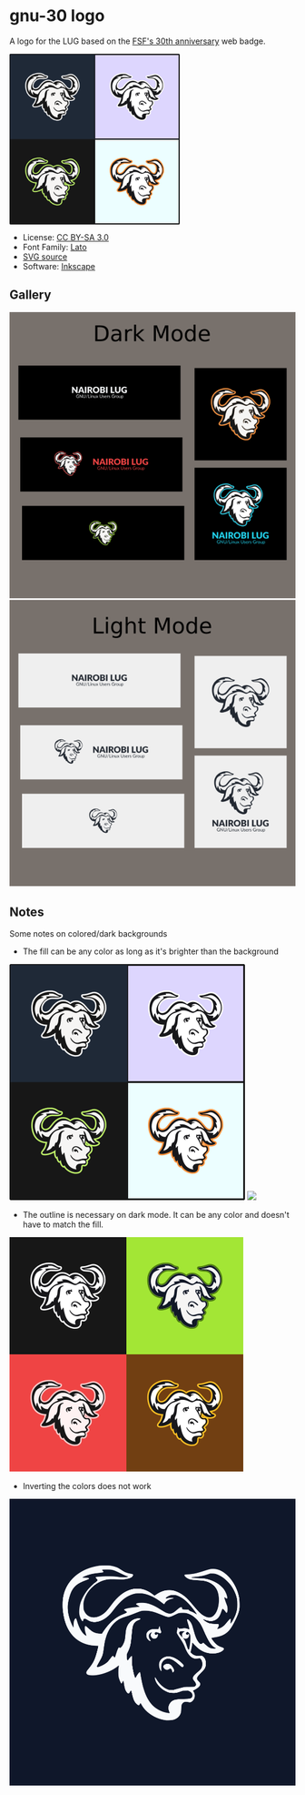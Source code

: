# gnu-30 logo

A logo for the LUG based on the [FSF's 30th anniversary](https://www.fsf.org/blogs/community/celebrate-gnus-big-three-o) web badge.

<img width="300" height="300" src="./preview-color-1.png" align="center">

- License: [CC BY-SA 3.0](https://creativecommons.org/licenses/by-sa/3.0/deed.en)
- Font Family: [Lato](https://fonts.google.com/specimen/Lato)
- [SVG source](./source.svg)
- Software: [Inkscape](https://inkscape.org/)

## Gallery 

![](./preview-dark.png)
![](./preview-light.png)

## Notes
Some notes on colored/dark backgrounds

 - The fill can be any color as long as it&#39;s brighter than the background
 
 ![preview-1](./preview-color-1.png)
 ![](https://user-images.githubusercontent.com/49595512/194861358-01ca4538-a51b-4ba3-a167-7fcff1c8bb66.png)
 - The outline is necessary on dark mode. It can be any color and doesn't have to match the fill.
 
 ![preview-2](./preview-color-2.png)

 - Inverting the colors does not work

 ![inverted](./rect995.png)
